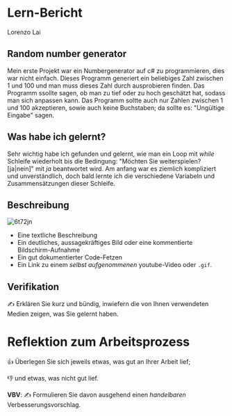 # Lern-Bericht
Lorenzo Lai

## Random number generator

Mein erste Projekt war ein Numbergenerator auf c# zu programmieren, dies war nicht einfach. Dieses Programm generiert ein beliebiges Zahl zwischen 1 und 100 und man muss dieses Zahl durch ausprobieren finden. Das Programm ssollte sagen, ob man zu tief oder zu hoch geschätzt hat, sodass man sich anpassen kann. Das Programm soltte auch nur Zahlen zwischen 1 und 100 akzeptieren, sowie auch keine Buchstaben; da sollte es: "Ungültige Eingabe" sagen.

## Was habe ich gelernt?

Sehr wichtig habe ich gefunden und gelernt, wie man ein Loop mit *while* Schleife wiederholt bis die Bedingung: "Möchten Sie weiterspielen? [ja|nein]" mit *ja* beantwortet wird. Am anfang war es ziemlich kompliziert und unverständlich, doch bald lernte ich die verschiedene Variabeln und Zusammensätzungen dieser Schleife.

## Beschreibung
![6t72jn](https://user-images.githubusercontent.com/110893594/189840107-bd637929-d7ee-496e-ae18-66e1f69f5c5c.gif)

* Eine textliche Beschreibung
* Ein deutliches, aussagekräftiges Bild oder eine kommentierte Bildschirm-Aufnahme
* Ein gut dokumentierter Code-Fetzen
* Ein Link zu einem *selbst aufgenommenen* youtube-Video oder `.gif`.

## Verifikation

✍️ Erklären Sie kurz und bündig, inwiefern die von Ihnen verwendeten Medien zeigen, was Sie gelernt haben.

# Reflektion zum Arbeitsprozess

👍 Überlegen Sie sich jeweils etwas, was gut an Ihrer Arbeit lief; 

👎 und etwas, was nicht gut lief.

**VBV**: ✍️ Formulieren Sie davon ausgehend einen *handelbaren* Verbesserungsvorschlag.
